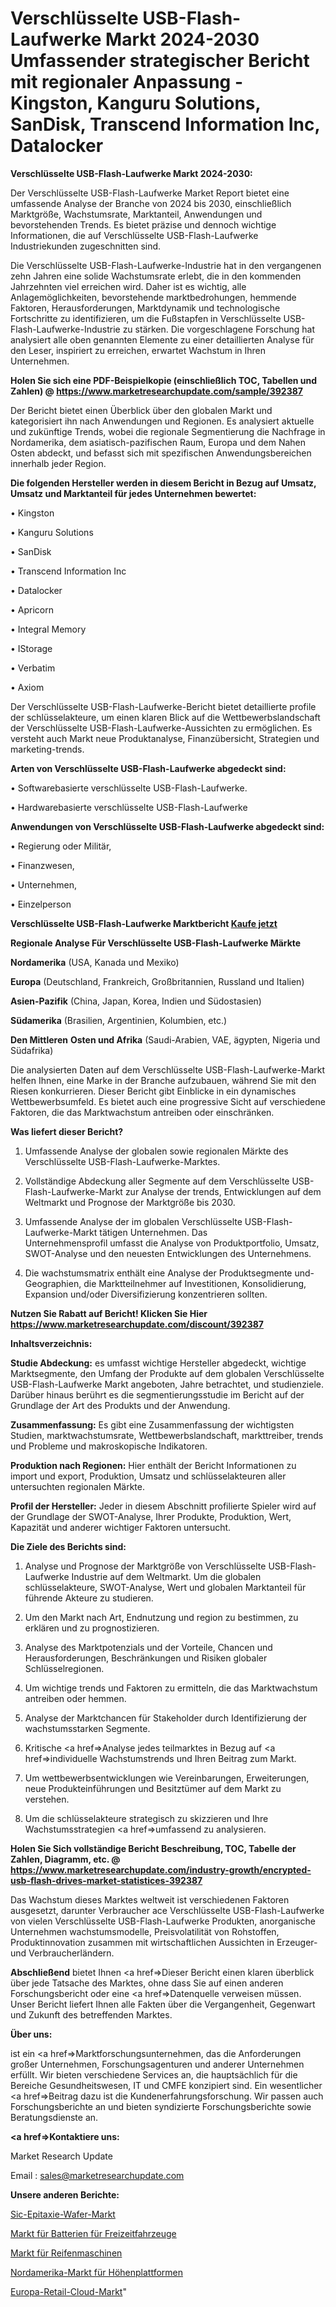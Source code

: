 # Verschlüsselte USB-Flash-Laufwerke Markt 2024-2030 Umfassender strategischer Bericht mit regionaler Anpassung - Kingston, Kanguru Solutions, SanDisk, Transcend Information Inc, Datalocker

<strong>Verschlüsselte USB-Flash-Laufwerke Markt 2024-2030:</strong>

Der Verschlüsselte USB-Flash-Laufwerke Market Report bietet eine umfassende Analyse der Branche von 2024 bis 2030, einschließlich Marktgröße, Wachstumsrate, Marktanteil, Anwendungen und bevorstehenden Trends. Es bietet präzise und dennoch wichtige Informationen, die auf Verschlüsselte USB-Flash-Laufwerke Industriekunden zugeschnitten sind.

Die Verschlüsselte USB-Flash-Laufwerke-Industrie hat in den vergangenen zehn Jahren eine solide Wachstumsrate erlebt, die in den kommenden Jahrzehnten viel erreichen wird. Daher ist es wichtig, alle Anlagemöglichkeiten, bevorstehende marktbedrohungen, hemmende Faktoren, Herausforderungen, Marktdynamik und technologische Fortschritte zu identifizieren, um die Fußstapfen in Verschlüsselte USB-Flash-Laufwerke-Industrie zu stärken. Die vorgeschlagene Forschung hat analysiert alle oben genannten Elemente zu einer detaillierten Analyse für den Leser, inspiriert zu erreichen, erwartet Wachstum in Ihren Unternehmen.

<strong>Holen Sie sich eine PDF-Beispielkopie (einschließlich TOC, Tabellen und Zahlen) @
</strong><strong><a href=https://www.marketresearchupdate.com/sample/392387><strong>https://www.marketresearchupdate.com/sample/392387</u></font></a></strong></strong>

Der Bericht bietet einen Überblick über den globalen Markt und kategorisiert ihn nach Anwendungen und Regionen. Es analysiert aktuelle und zukünftige Trends, wobei die regionale Segmentierung die Nachfrage in Nordamerika, dem asiatisch-pazifischen Raum, Europa und dem Nahen Osten abdeckt, und befasst sich mit spezifischen Anwendungsbereichen innerhalb jeder Region.

<strong>Die folgenden Hersteller werden in diesem Bericht in Bezug auf Umsatz, Umsatz und Marktanteil für jedes Unternehmen bewertet:</strong>

• Kingston

• Kanguru Solutions

• SanDisk

• Transcend Information Inc

• Datalocker

• Apricorn

• Integral Memory

• IStorage

• Verbatim

• Axiom

Der Verschlüsselte USB-Flash-Laufwerke-Bericht bietet detaillierte profile der schlüsselakteure, um einen klaren Blick auf die Wettbewerbslandschaft der Verschlüsselte USB-Flash-Laufwerke-Aussichten zu ermöglichen. Es versteht auch Markt neue Produktanalyse, Finanzübersicht, Strategien und marketing-trends.

<strong>Arten von Verschlüsselte USB-Flash-Laufwerke abgedeckt sind:</strong>

• Softwarebasierte verschlüsselte USB-Flash-Laufwerke.

• Hardwarebasierte verschlüsselte USB-Flash-Laufwerke

<strong>Anwendungen von Verschlüsselte USB-Flash-Laufwerke abgedeckt sind:</strong>

• Regierung oder Militär,

• Finanzwesen,

• Unternehmen,

• Einzelperson

<strong>Verschlüsselte USB-Flash-Laufwerke Marktbericht <a href=https://www.marketresearchupdate.com/buynow/392387>Kaufe jetzt</a></strong>

<strong>Regionale Analyse Für Verschlüsselte USB-Flash-Laufwerke Märkte</strong>

<strong>Nordamerika</strong> (USA, Kanada und Mexiko)

<strong>Europa</strong> (Deutschland, Frankreich, Großbritannien, Russland und Italien)

<strong>Asien-Pazifik</strong> (China, Japan, Korea, Indien und Südostasien)

<strong>Südamerika</strong> (Brasilien, Argentinien, Kolumbien, etc.)

<strong>Den Mittleren</strong> <strong>Osten und Afrika</strong> (Saudi-Arabien, VAE, ägypten, Nigeria und Südafrika)

Die analysierten Daten auf dem Verschlüsselte USB-Flash-Laufwerke-Markt helfen Ihnen, eine Marke in der Branche aufzubauen, während Sie mit den Riesen konkurrieren. Dieser Bericht gibt Einblicke in ein dynamisches Wettbewerbsumfeld. Es bietet auch eine progressive Sicht auf verschiedene Faktoren, die das Marktwachstum antreiben oder einschränken.

<strong>Was liefert dieser Bericht?</strong>

1. Umfassende Analyse der globalen sowie regionalen Märkte des Verschlüsselte USB-Flash-Laufwerke-Marktes.

2. Vollständige Abdeckung aller Segmente auf dem Verschlüsselte USB-Flash-Laufwerke-Markt zur Analyse der trends, Entwicklungen auf dem Weltmarkt und Prognose der Marktgröße bis 2030.

3. Umfassende Analyse der im globalen Verschlüsselte USB-Flash-Laufwerke-Markt tätigen Unternehmen. Das Unternehmensprofil umfasst die Analyse von Produktportfolio, Umsatz, SWOT-Analyse und den neuesten Entwicklungen des Unternehmens.

4. Die wachstumsmatrix enthält eine Analyse der Produktsegmente und-Geographien, die Marktteilnehmer auf Investitionen, Konsolidierung, Expansion und/oder Diversifizierung konzentrieren sollten.

<strong>Nutzen Sie Rabatt auf Bericht! Klicken Sie Hier
</strong><strong><a href=https://www.marketresearchupdate.com/discount/392387>https://www.marketresearchupdate.com/discount/392387</b></u></font></strong></a>

<strong>Inhaltsverzeichnis:</strong>

<strong>Studie Abdeckung:</strong> es umfasst wichtige Hersteller abgedeckt, wichtige Marktsegmente, den Umfang der Produkte auf dem globalen Verschlüsselte USB-Flash-Laufwerke Markt angeboten, Jahre betrachtet, und studienziele. Darüber hinaus berührt es die segmentierungsstudie im Bericht auf der Grundlage der Art des Produkts und der Anwendung.

<strong>Zusammenfassung:</strong> Es gibt eine Zusammenfassung der wichtigsten Studien, marktwachstumsrate, Wettbewerbslandschaft, markttreiber, trends und Probleme und makroskopische Indikatoren.

<strong>Produktion nach Regionen:</strong> Hier enthält der Bericht Informationen zu import und export, Produktion, Umsatz und schlüsselakteuren aller untersuchten regionalen Märkte.

<strong>Profil der Hersteller:</strong> Jeder in diesem Abschnitt profilierte Spieler wird auf der Grundlage der SWOT-Analyse, Ihrer Produkte, Produktion, Wert, Kapazität und anderer wichtiger Faktoren untersucht.

<strong>Die Ziele des Berichts sind:</strong>

1) Analyse und Prognose der Marktgröße von Verschlüsselte USB-Flash-Laufwerke Industrie auf dem Weltmarkt.
Um die globalen schlüsselakteure, SWOT-Analyse, Wert und globalen Marktanteil für führende Akteure zu studieren.

2) Um den Markt nach Art, Endnutzung und region zu bestimmen, zu erklären und zu prognostizieren.

3) Analyse des Marktpotenzials und der Vorteile, Chancen und Herausforderungen, Beschränkungen und Risiken globaler Schlüsselregionen.

4) Um wichtige trends und Faktoren zu ermitteln, die das Marktwachstum antreiben oder hemmen.

5) Analyse der Marktchancen für Stakeholder durch Identifizierung der wachstumsstarken Segmente.

6) Kritische <a href=>Analyse</a> jedes teilmarktes in Bezug auf <a href=>individuelle</a> Wachstumstrends und Ihren Beitrag zum Markt.

7) Um wettbewerbsentwicklungen wie Vereinbarungen, Erweiterungen, neue Produkteinführungen und Besitztümer auf dem Markt zu verstehen.

8) Um die schlüsselakteure strategisch zu skizzieren und Ihre Wachstumsstrategien <a href=>umfassend</a> zu analysieren.

<strong>Holen Sie Sich vollständige Bericht Beschreibung, TOC, Tabelle der Zahlen, Diagramm, etc. @ </strong><strong><a href=https://www.marketresearchupdate.com/industry-growth/encrypted-usb-flash-drives-market-statistices-392387>https://www.marketresearchupdate.com/industry-growth/encrypted-usb-flash-drives-market-statistices-392387</a></font></strong>

Das Wachstum dieses Marktes weltweit ist verschiedenen Faktoren ausgesetzt, darunter Verbraucher ace Verschlüsselte USB-Flash-Laufwerke von vielen Verschlüsselte USB-Flash-Laufwerke Produkten, anorganische Unternehmen wachstumsmodelle, Preisvolatilität von Rohstoffen, Produktinnovation zusammen mit wirtschaftlichen Aussichten in Erzeuger-und Verbraucherländern.

<strong>Abschließend</strong> bietet Ihnen <a href=>Dieser</a> Bericht einen klaren überblick über jede Tatsache des Marktes, ohne dass Sie auf einen anderen Forschungsbericht oder eine <a href=>Datenquelle</a> verweisen müssen. Unser Bericht liefert Ihnen alle Fakten über die Vergangenheit, Gegenwart und Zukunft des betreffenden Marktes.

<strong>Über uns:</strong>

 ist ein <a href=>Marktfors</a>chungsunternehmen, das die Anforderungen großer Unternehmen, Forschungsagenturen und anderer Unternehmen erfüllt. Wir bieten verschiedene Services an, die hauptsächlich für die Bereiche Gesundheitswesen, IT und CMFE konzipiert sind. Ein wesentlicher <a href=>Beitrag</a> dazu ist die Kundenerfahrungsforschung. Wir passen auch Forschungsberichte an und bieten syndizierte Forschungsberichte sowie Beratungsdienste an.

<strong><a href=>Kontaktiere uns:</a></strong>

Market Research Update

Email : sales@marketresearchupdate.com

<strong>Unsere anderen Berichte:</strong>

<a href=https://www.linkedin.com/pulse/sic-epitaxial-wafer-market-size-growth-set-surge>Sic-Epitaxie-Wafer-Markt</a>

<a href=https://www.linkedin.com/pulse/recreational-vehicle-battery-market-outlooks>Markt für Batterien für Freizeitfahrzeuge</a>

<a href=https://www.linkedin.com/pulse/tire-machinery-market-2023-analysis-growth-drivers-vendors>Markt für Reifenmaschinen</a>

<a href=https://www.linkedin.com/pulse/north-america-high-altitude-platforms-market-1f>Nordamerika-Markt für Höhenplattformen</a>

<a href=https://www.linkedin.com/pulse/europe-retail-cloud-market-2023-global-wynpf/>Europa-Retail-Cloud-Markt</a>"
